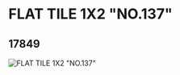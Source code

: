 # FLAT TILE 1X2 "NO.137"
## 17849
![FLAT TILE 1X2 "NO.137"](https://lc-www-live-s.legocdn.com/media/bricks/5/2/6076806.jpg)